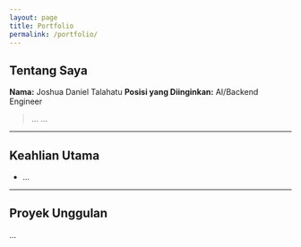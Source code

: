 ```yaml
---
layout: page
title: Portfolio
permalink: /portfolio/
---
```


## Tentang Saya

**Nama:** Joshua Daniel Talahatu
**Posisi yang Diinginkan:** AI/Backend Engineer

> ...  ...

---

## Keahlian Utama
- ...
---

## Proyek Unggulan
...
